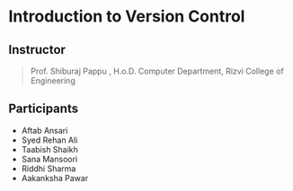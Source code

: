 # Introduction to Version Control

## Instructor

 > Prof. Shiburaj Pappu , H.o.D. Computer Department, Rizvi College of Engineering

## Participants

- Aftab Ansari
- Syed Rehan Ali
- Taabish Shaikh
- Sana Mansoori
- Riddhi Sharma
- Aakanksha Pawar
